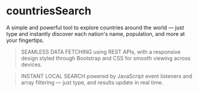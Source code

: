 # countriesSearch
A simple and powerful tool to explore countries around the world — just type and instantly discover each nation's name, population, and more at your fingertips.
 > SEAMLESS DATA FETCHING using REST APIs, with a responsive design styled through Bootstrap and CSS for smooth viewing across devices.

 > INSTANT LOCAL SEARCH powered by JavaScript event listeners and array filtering — just type, and results update in real time.
